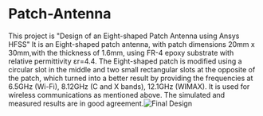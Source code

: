# Patch-Antenna
This project is "Design of an Eight-shaped Patch Antenna using Ansys HFSS"
It is an Eight-shaped patch antenna, with patch dimensions 20mm x 30mm,with the 
thickness of 1.6mm, using FR-4 epoxy substrate with relative permittivity εr=4.4. The 
Eight-shaped patch is modified using a circular slot in the middle and two small 
rectangular slots at the opposite of the patch, which turned into a better result by 
providing the frequencies at 6.5GHz (Wi-Fi), 8.12GHz (C and X bands), 12.1GHz 
(WIMAX). It is used for wireless communications as mentioned above. The simulated 
and measured results are in good agreement.![Final Design](https://github.com/user-attachments/assets/05af707a-f00b-4187-b6b1-14fac269d628)

